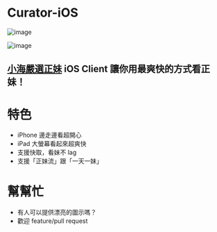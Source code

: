 Curator-iOS
===========

![image](https://github.com/chiahsien/Curator-iOS/raw/develop/Screenshots/2.png)


![image](https://github.com/chiahsien/Curator-iOS/raw/develop/Screenshots/1.png)

## [小海嚴選正妹] iOS Client 讓你用最爽快的方式看正妹！ ##

特色
====
* iPhone 邊走邊看超開心
* iPad 大螢幕看起來超爽快
* 支援快取，看妹不 lag
* 支援「正妹流」跟「一天一妹」

幫幫忙
=====
* 有人可以提供漂亮的圖示嗎？
* 歡迎 feature/pull request


[小海嚴選正妹]: http://curator.im/
